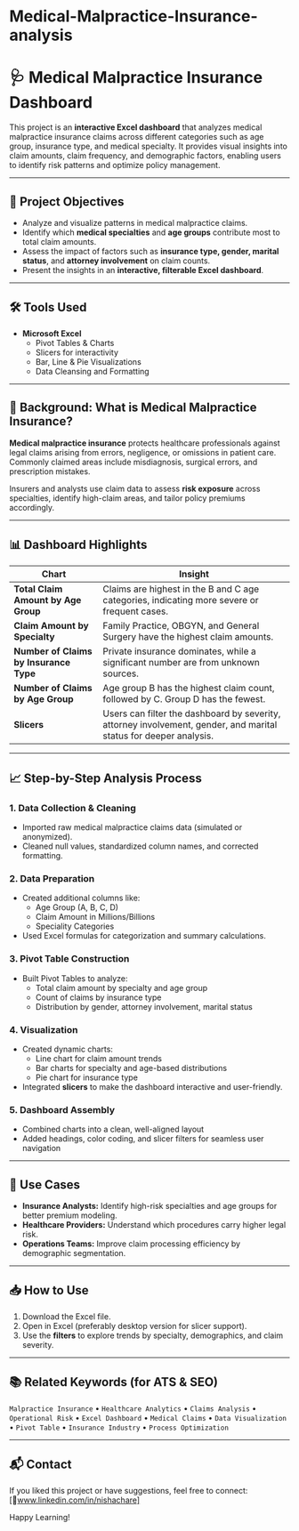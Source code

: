 # Medical-Malpractice-Insurance-analysis

# 🩺 Medical Malpractice Insurance Dashboard

This project is an **interactive Excel dashboard** that analyzes medical malpractice insurance claims across different categories such as age group, insurance type, and medical specialty. It provides visual insights into claim amounts, claim frequency, and demographic factors, enabling users to identify risk patterns and optimize policy management.

---

## 📌 Project Objectives

- Analyze and visualize patterns in medical malpractice claims.
- Identify which **medical specialties** and **age groups** contribute most to total claim amounts.
- Assess the impact of factors such as **insurance type, gender, marital status**, and **attorney involvement** on claim counts.
- Present the insights in an **interactive, filterable Excel dashboard**.

---

## 🛠 Tools Used

- **Microsoft Excel**
  - Pivot Tables & Charts
  - Slicers for interactivity
  - Bar, Line & Pie Visualizations
  - Data Cleansing and Formatting

---

## 🧠 Background: What is Medical Malpractice Insurance?

**Medical malpractice insurance** protects healthcare professionals against legal claims arising from errors, negligence, or omissions in patient care. Commonly claimed areas include misdiagnosis, surgical errors, and prescription mistakes. 

Insurers and analysts use claim data to assess **risk exposure** across specialties, identify high-claim areas, and tailor policy premiums accordingly.

---

## 📊 Dashboard Highlights

| Chart | Insight |
|-------|---------|
| **Total Claim Amount by Age Group** | Claims are highest in the B and C age categories, indicating more severe or frequent cases. |
| **Claim Amount by Specialty** | Family Practice, OBGYN, and General Surgery have the highest claim amounts. |
| **Number of Claims by Insurance Type** | Private insurance dominates, while a significant number are from unknown sources. |
| **Number of Claims by Age Group** | Age group B has the highest claim count, followed by C. Group D has the fewest. |
| **Slicers** | Users can filter the dashboard by severity, attorney involvement, gender, and marital status for deeper analysis. |

---

## 📈 Step-by-Step Analysis Process

### 1. **Data Collection & Cleaning**
- Imported raw medical malpractice claims data (simulated or anonymized).
- Cleaned null values, standardized column names, and corrected formatting.

### 2. **Data Preparation**
- Created additional columns like:
  - Age Group (A, B, C, D)
  - Claim Amount in Millions/Billions
  - Speciality Categories
- Used Excel formulas for categorization and summary calculations.

### 3. **Pivot Table Construction**
- Built Pivot Tables to analyze:
  - Total claim amount by specialty and age group
  - Count of claims by insurance type
  - Distribution by gender, attorney involvement, marital status

### 4. **Visualization**
- Created dynamic charts:
  - Line chart for claim amount trends
  - Bar charts for specialty and age-based distributions
  - Pie chart for insurance type
- Integrated **slicers** to make the dashboard interactive and user-friendly.

### 5. **Dashboard Assembly**
- Combined charts into a clean, well-aligned layout
- Added headings, color coding, and slicer filters for seamless user navigation

---

## 📌 Use Cases

- **Insurance Analysts:** Identify high-risk specialties and age groups for better premium modeling.
- **Healthcare Providers:** Understand which procedures carry higher legal risk.
- **Operations Teams:** Improve claim processing efficiency by demographic segmentation.

---

## 📥 How to Use

1. Download the Excel file.
2. Open in Excel (preferably desktop version for slicer support).
3. Use the **filters** to explore trends by specialty, demographics, and claim severity.

---

## 📚 Related Keywords (for ATS & SEO)

`Malpractice Insurance` • `Healthcare Analytics` • `Claims Analysis` • `Operational Risk` • `Excel Dashboard` • `Medical Claims` • `Data Visualization` • `Pivot Table` • `Insurance Industry` • `Process Optimization`

---

## 📬 Contact

If you liked this project or have suggestions, feel free to connect:  
[🔗www.linkedin.com/in/nishachare]

Happy Learning!

